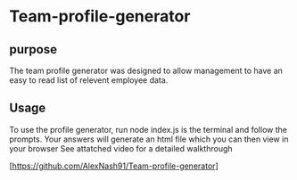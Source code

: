 # Team-profile-generator

## purpose 

The team profile generator was designed to allow management to have an easy to read list of relevent employee data.

## Usage
To use the profile generator, run node index.js is the terminal and follow the prompts. Your answers will generate an html file which you can then view in your browser
See attatched video for a detailed walkthrough 

[https://github.com/AlexNash91/Team-profile-generator]